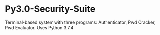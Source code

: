 # Py3.0-Security-Suite
Terminal-based system with three programs: Authenticator, Pwd Cracker, Pwd Evaluator.
Uses Python 3.7.4
